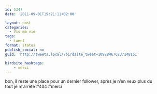 ```yaml
---
id: 5347
date: '2011-09-01T15:21:11+02:00'

layout: post
categories:
  - Vis ma vie
tags:
  - tweet
format: status
publish_social: no
guid: 'http://tweets.local/?birdsite_tweet=109284676237148161'

birdsite_hashtags:
    - merci
---
```


bon, il reste une place pour un dernier follower, après je n’en veux plus du tout je m’arrête #404 #merci
